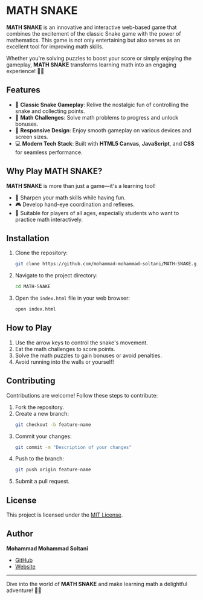 
# MATH SNAKE

**MATH SNAKE** is an innovative and interactive web-based game that combines the excitement of the classic Snake game with the power of mathematics. This game is not only entertaining but also serves as an excellent tool for improving math skills. 

Whether you're solving puzzles to boost your score or simply enjoying the gameplay, **MATH SNAKE** transforms learning math into an engaging experience! 🧮✨

## Features
- 🐍 **Classic Snake Gameplay**: Relive the nostalgic fun of controlling the snake and collecting points.
- 🧮 **Math Challenges**: Solve math problems to progress and unlock bonuses.
- 🎨 **Responsive Design**: Enjoy smooth gameplay on various devices and screen sizes.
- 💻 **Modern Tech Stack**: Built with **HTML5 Canvas**, **JavaScript**, and **CSS** for seamless performance.

## Why Play MATH SNAKE?
**MATH SNAKE** is more than just a game—it's a learning tool!  
- 🧠 Sharpen your math skills while having fun.  
- 🎮 Develop hand-eye coordination and reflexes.  
- 🌟 Suitable for players of all ages, especially students who want to practice math interactively.

## Installation
1. Clone the repository:
   ```bash
   git clone https://github.com/mohammad-mohammad-soltani/MATH-SNAKE.git
   ```
2. Navigate to the project directory:
   ```bash
   cd MATH-SNAKE
   ```
3. Open the `index.html` file in your web browser:
   ```bash
   open index.html
   ```

## How to Play
1. Use the arrow keys to control the snake's movement.
2. Eat the math challenges to score points.
3. Solve the math puzzles to gain bonuses or avoid penalties.
4. Avoid running into the walls or yourself!

## Contributing
Contributions are welcome! Follow these steps to contribute:
1. Fork the repository.
2. Create a new branch:
   ```bash
   git checkout -b feature-name
   ```
3. Commit your changes:
   ```bash
   git commit -m "Description of your changes"
   ```
4. Push to the branch:
   ```bash
   git push origin feature-name
   ```
5. Submit a pull request.

## License
This project is licensed under the [MIT License](LICENSE).

## Author
**Mohammad Mohammad Soltani**  
- [GitHub](https://github.com/mohammad-mohammad-soltani)  
- [Website](http://sadatmag.ir)

---

Dive into the world of **MATH SNAKE** and make learning math a delightful adventure! 🐍🎉
